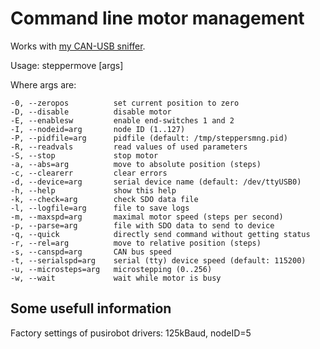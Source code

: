 Command line motor management
=============================

Works with [my CAN-USB sniffer](https://github.com/eddyem/stm32samples/tree/master/F0-nolib/usbcan).


Usage: steppermove [args]

Where args are:

    -0, --zeropos          set current position to zero
    -D, --disable          disable motor
    -E, --enablesw         enable end-switches 1 and 2
    -I, --nodeid=arg       node ID (1..127)
    -P, --pidfile=arg      pidfile (default: /tmp/steppersmng.pid)
    -R, --readvals         read values of used parameters
    -S, --stop             stop motor
    -a, --abs=arg          move to absolute position (steps)
    -c, --clearerr         clear errors
    -d, --device=arg       serial device name (default: /dev/ttyUSB0)
    -h, --help             show this help
    -k, --check=arg        check SDO data file
    -l, --logfile=arg      file to save logs
    -m, --maxspd=arg       maximal motor speed (steps per second)
    -p, --parse=arg        file with SDO data to send to device
    -q, --quick            directly send command without getting status
    -r, --rel=arg          move to relative position (steps)
    -s, --canspd=arg       CAN bus speed
    -t, --serialspd=arg    serial (tty) device speed (default: 115200)
    -u, --microsteps=arg   microstepping (0..256)
    -w, --wait             wait while motor is busy


## Some usefull information

Factory settings of pusirobot drivers: 125kBaud, nodeID=5
